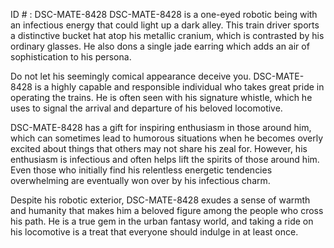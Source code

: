 ID # : DSC-MATE-8428
DSC-MATE-8428 is a one-eyed robotic being with an infectious energy that could light up a dark alley. This train driver sports a distinctive bucket hat atop his metallic cranium, which is contrasted by his ordinary glasses. He also dons a single jade earring which adds an air of sophistication to his persona. 

Do not let his seemingly comical appearance deceive you. DSC-MATE-8428 is a highly capable and responsible individual who takes great pride in operating the trains. He is often seen with his signature whistle, which he uses to signal the arrival and departure of his beloved locomotive.

DSC-MATE-8428 has a gift for inspiring enthusiasm in those around him, which can sometimes lead to humorous situations when he becomes overly excited about things that others may not share his zeal for. However, his enthusiasm is infectious and often helps lift the spirits of those around him. Even those who initially find his relentless energetic tendencies overwhelming are eventually won over by his infectious charm.

Despite his robotic exterior, DSC-MATE-8428 exudes a sense of warmth and humanity that makes him a beloved figure among the people who cross his path. He is a true gem in the urban fantasy world, and taking a ride on his locomotive is a treat that everyone should indulge in at least once.